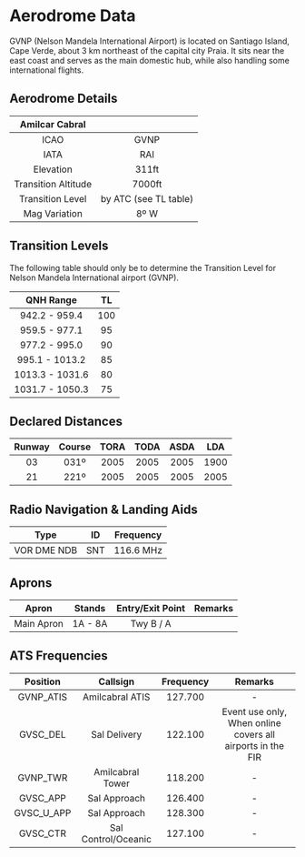 # Aerodrome Data
GVNP (Nelson Mandela International Airport) is located on Santiago Island, Cape Verde, about 3 km northeast of the capital city Praia. It sits near the east coast and serves as the main domestic hub, while also handling some international flights.

## Aerodrome Details

|  Amilcar Cabral    |                           |
| :---------: | :----------------------------------: |
| ICAO | GVNP |
| IATA | RAI |
| Elevation | 311ft |
| Transition Altitude | 7000ft |
| Transition Level | by ATC (see TL table) |
| Mag Variation | 8º W |

## Transition Levels

The following table should only be to determine the Transition Level for Nelson Mandela International airport (GVNP).

| QNH Range | TL |
| :---------: | :---------: |
| 942.2 - 959.4 | 100 |
| 959.5 - 977.1 | 95 |
| 977.2 - 995.0 | 90 |
| 995.1 - 1013.2 | 85 | 
| 1013.3 - 1031.6 | 80 |
| 1031.7 - 1050.3 | 75 |

## Declared Distances

| Runway | Course | TORA | TODA | ASDA | LDA | 
| :---------: | :---------: | :---------: | :---------: | :---------: | :---------: | 
| 03    | 031º    | 2005     | 2005     | 2005     | 1900    | 
| 21    | 221º    | 2005     | 2005     | 2005     | 2005    |  

## Radio Navigation & Landing Aids

| Type | ID | Frequency | 
| :---------: | :---------: | :---------: |
| VOR DME NDB| SNT | 116.6 MHz |

## Aprons 

| Apron | Stands | Entry/Exit Point | Remarks |
| :---------: | :---------: | :---------: | :---------: |
| Main Apron | 1A - 8A | Twy B / A | |

## ATS Frequencies


| Position    | Callsign              | Frequency | Remarks             |
| :---------: | :---------: | :---------: | :---------: |
| GVNP_ATIS   | Amilcabral ATIS     | 127.700   | -                   |
| GVSC_DEL   | Sal Delivery     | 122.100   | Event use only, When online covers all airports in the FIR                   |
| GVNP_TWR    | Amilcabral Tower    | 118.200   | -                   |
| GVSC_APP    | Sal Approach | 126.400   | -                   |
| GVSC_U_APP    | Sal Approach    | 128.300   | - |                |
| GVSC_CTR    | Sal Control/Oceanic     | 127.100   | - |                |
